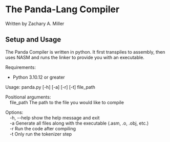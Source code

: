 # The Panda-Lang Compiler
Written by Zachary A. Miller

## Setup and Usage
The Panda Compiler is written in python. It first transpiles to assembly, then uses NASM and runs the linker to provide you with an executable.

Requirements:
- Python 3.10.12 or greater

Usage: panda.py [-h] [-a] [-r] [-t] file_path

Positional arguments:\
&ensp;&ensp;file_path   The path to the file you would like to compile

Options:\
&ensp;&ensp;-h, --help  show the help message and exit\
&ensp;&ensp;-a          Generate all files along with the executable (.asm, .o, .obj, etc.)\
&ensp;&ensp;-r          Run the code after compiling\
&ensp;&ensp;-t          Only run the tokenizer step